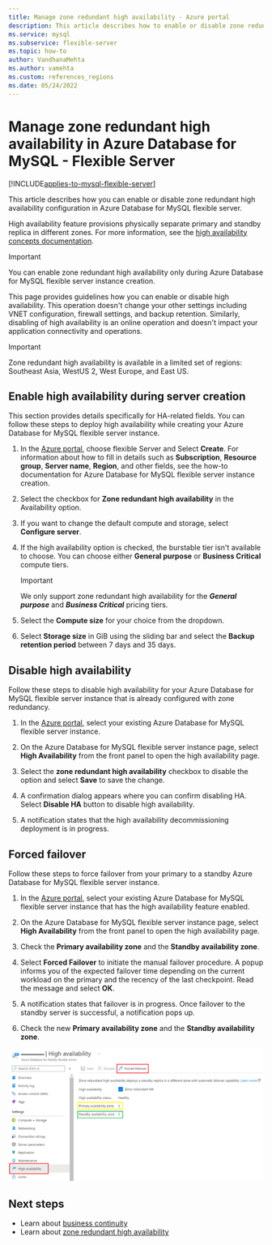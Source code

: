 ```yaml
---
title: Manage zone redundant high availability - Azure portal
description: This article describes how to enable or disable zone redundant high availability in Azure Database for MySQL - Flexible Server through the Azure portal.
ms.service: mysql
ms.subservice: flexible-server
ms.topic: how-to
author: VandhanaMehta
ms.author: vamehta
ms.custom: references_regions
ms.date: 05/24/2022
---
```


# Manage zone redundant high availability in Azure Database for MySQL - Flexible Server

[!INCLUDE[applies-to-mysql-flexible-server](../includes/applies-to-mysql-flexible-server.md)]

This article describes how you can enable or disable zone redundant high availability configuration in Azure Database for MySQL flexible server.

High availability feature provisions physically separate primary and standby replica in different zones. For more information, see the [high availability concepts documentation](./concepts/../concepts-high-availability.md).

> [!IMPORTANT]
> You can enable zone redundant high availability only during Azure Database for MySQL flexible server instance creation.

This page provides guidelines how you can enable or disable high availability. This operation doesn't change your other settings including VNET configuration, firewall settings, and backup retention. Similarly, disabling of high availability is an online operation and doesn't impact your application connectivity and operations.

> [!IMPORTANT]
> Zone redundant high availability is available in a limited set of regions: Southeast Asia, WestUS 2, West Europe, and East US.

## Enable high availability during server creation

This section provides details specifically for HA-related fields. You can follow these steps to deploy high availability while creating your Azure Database for MySQL flexible server instance.

1. In the [Azure portal](https://portal.azure.com/), choose flexible Server and Select **Create**.  For information about how to fill in details such as **Subscription**, **Resource group**, **Server name**, **Region**, and other fields, see the how-to documentation for Azure Database for MySQL flexible server instance creation.

2. Select the checkbox for **Zone redundant high availability** in the Availability option.

3. If you want to change the default compute and storage, select  **Configure server**.

4. If the high availability option is checked, the burstable tier isn't available to choose. You can choose either
    **General purpose** or **Business Critical** compute tiers.

    > [!IMPORTANT]
    > We only support zone redundant high availability for the ***General purpose*** and ***Business Critical*** pricing tiers.

5. Select the **Compute size** for your choice from the dropdown.

6. Select **Storage size** in GiB using the sliding bar and select the **Backup retention period** between 7 days and 35 days.   

## Disable high availability

Follow these steps to disable high availability for your Azure Database for MySQL flexible server instance that is already configured with zone redundancy.

1. In the [Azure portal](https://portal.azure.com/), select your existing Azure Database for MySQL flexible server instance.

2. On the Azure Database for MySQL flexible server instance page, select **High Availability** from the front panel to open the high availability page.

3. Select the **zone redundant high availability** checkbox to disable the option and select **Save** to save the change.

4. A confirmation dialog appears where you can confirm disabling HA. Select **Disable HA** button to disable high availability.

6. A notification states that the high availability decommissioning deployment is in progress.

## Forced failover

Follow these steps to force failover from your primary to a standby Azure Database for MySQL flexible server instance.

1. In the [Azure portal](https://portal.azure.com/), select your existing Azure Database for MySQL flexible server instance that has the high availability feature enabled.

2. On the Azure Database for MySQL flexible server instance page, select **High Availability** from the front panel to open the high availability page.

3. Check the **Primary availability zone** and the **Standby availability zone**.

4. Select **Forced Failover** to initiate the manual failover procedure. A popup informs you of the expected failover time depending on the current workload on the primary and the recency of the last checkpoint. Read the message and select **OK**.

5. A notification states that failover is in progress. Once failover to the standby server is successful, a notification pops up.

7. Check the new **Primary availability zone** and the **Standby availability zone**.

![How to force failover.](media/how-to-configure-high-availability/how-to-forced-failover.png)

## Next steps

- Learn about [business continuity](./concepts-business-continuity.md)
- Learn about [zone redundant high availability](./concepts-high-availability.md)
